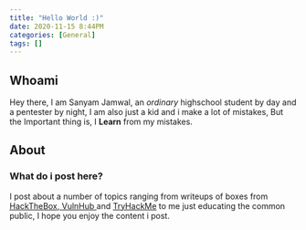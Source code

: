 ```yaml
---
title: "Hello World :)"
date: 2020-11-15 8:44PM
categories: [General]
tags: []
---
```


## Whoami
Hey there,
I am Sanyam Jamwal, an <i>ordinary</i>  highschool student by day and a pentester by night,
I am also just a kid and i make a lot of mistakes,
But the Important thing is, I <b>Learn</b> from my mistakes.

## About
### What do i post here?
I post about a number of topics ranging from writeups of boxes from <a href ="https://www.hackthebox.eu" target="_blank">HackTheBox</a>,<a href ="https://www.vulnhub.com" target="_blank"> VulnHub </a>and <a href ="https://tryhackme.com">TryHackMe</a> to me just educating the common public,
I hope you enjoy the content i post.